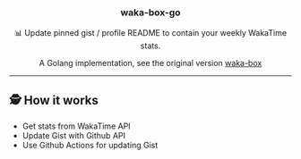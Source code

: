 #

<p align="center">
  <h3 align="center">waka-box-go</h3>
  <p align="center">📊 Update  pinned gist / profile README  to contain your weekly WakaTime stats. </p>
  <p align="center">  A Golang implementation, see the original version  <a href="https://github.com/matchai/waka-box">waka-box</a>
   <p align="center">
  </p>
</p>

---
## 🕵️ How it works

- Get stats from WakaTime API
- Update Gist with Github API
- Use Github Actions for updating Gist

